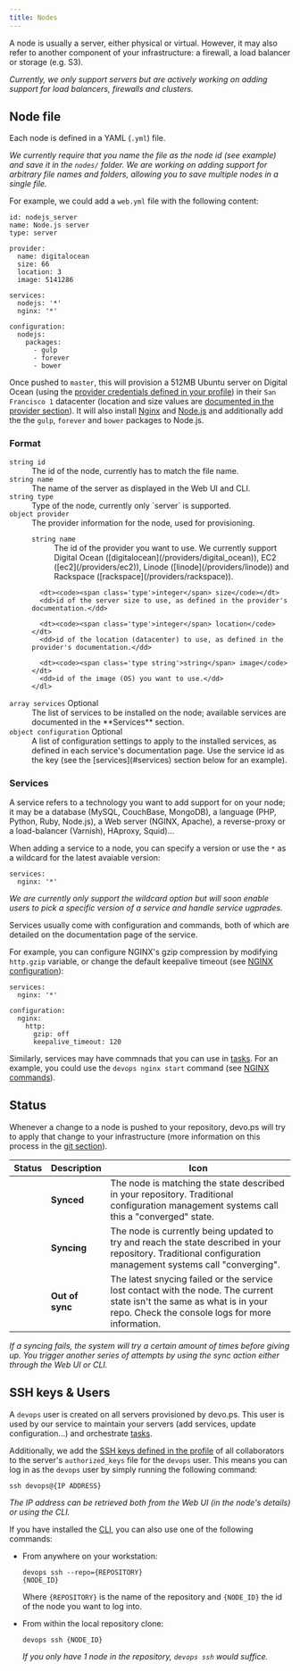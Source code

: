 ```yaml
---
title: Nodes
---
```


A node is usually a server, either physical or virtual. However, it may also refer to another component of your infrastructure: a firewall, a load balancer or storage (e.g. S3).

*Currently, we only support servers but are actively working on adding support for load balancers, firewalls and clusters.*

## Node file

Each node is defined in a YAML (`.yml`) file.

*We currently require that you name the file as the node id (see example) and save it in the `nodes/` folder. We are working on adding support for arbitrary file names and folders, allowing you to save multiple nodes in a single file.*

For example, we could add a `web.yml` file with the following content:

    id: nodejs_server
    name: Node.js server
    type: server

    provider:
      name: digitalocean
      size: 66
      location: 3
      image: 5141286

    services:
      nodejs: '*'
      nginx: '*'

    configuration:
      nodejs:
        packages:
          - gulp
          - forever
          - bower      

Once pushed to `master`, this will provision a 512MB Ubuntu server on Digital Ocean (using the [provider credentials defined in your profile](/manual/profile#providers)) in their `San Francisco 1` datacenter (location and size values are [documented in the provider section](/providers/digital_ocean/)). It will also install [Nginx](/services/nginx) and [Node.js](/services/nodejs) and additionally add the the `gulp`, `forever` and `bower` packages to Node.js.

### Format

<dl>
  <dt><code><span class='type'>string</span> id</code></dt>
  <dd>The id of the node, currently has to match the file name.</dd>

  <dt><code><span class='type'>string</span> name</code></dt>
  <dd>The name of the server as displayed in the Web UI and CLI.</dd>

  <dt><code><span class='type'>string</span> type</code></dt.>
  <dd>Type of the node, currently only `server` is supported.</dd>

  <dt><code><span class='type'>object</span> provider</code></dt>
  <dd>
    The provider information for the node, used for provisioning.
    <dl>
      <dt><code><span class='type'>string</span> name</code></dt>
      <dd>The id of the provider you want to use. We currently support Digital Ocean ([digitalocean](/providers/digital_ocean)), EC2 ([ec2](/providers/ec2)), Linode ([linode](/providers/linode)) and Rackspace ([rackspace](/providers/rackspace)).</dd>
      
      <dt><code><span class='type'>integer</span> size</code></dt>
      <dd>id of the server size to use, as defined in the provider's documentation.</dd>
      
      <dt><code><span class='type'>integer</span> location</code></dt>
      <dd>id of the location (datacenter) to use, as defined in the provider's documentation.</dd>
      
      <dt><code><span class='type string'>string</span> image</code></dt>
      <dd>id of the image (OS) you want to use.</dd>
    </dl>
  </dd>

  <dt>
    <code><span class='type'>array</span> services</code>
    <span class='optional'>Optional</span>
  </dt>
  <dd>The list of services to be installed on the node; available services are documented in the **Services** section.</dd>

  <dt>
    <code><span class='type'>object</span> configuration</code>
    <span class='optional'>Optional</span>
  </dt>
  <dd>A list of configuration settings to apply to the installed services, as defined in each service's documentation page. Use the service id as the key (see the [services](#services) section below for an example).</dd>
</dl>

### Services

A service refers to a technology you want to add support for on your node; it may be a database (MySQL, CouchBase, MongoDB), a language (PHP, Python, Ruby, Node.js), a Web server (NGINX, Apache), a reverse-proxy or a load-balancer (Varnish), HAproxy, Squid)...

When adding a service to a node, you can specify a version or use the `*` as a wildcard for the latest avaiable version:

    services:
      nginx: '*'

*We are currently only support the wildcard option but will soon enable users to pick a specific version of a service and handle service ugprades.*

Services usually come with configuration and commands, both of which are detailed on the documentation page of the service.

For example, you can configure NGINX's gzip compression by modifying `http.gzip` variable, or change the default keepalive timeout (see [NGINX configuration](/services/nginx/#configuration)):

    services:
      nginx: '*'

    configuration:
      nginx:
        http:
          gzip: off
          keepalive_timeout: 120

Similarly, services may have commnads that you can use in [tasks](/manual/tasks). For an example, you could use the `devops nginx start` command (see [NGINX commands](/services/nginx/#commands)).

## Status

Whenever a change to a node is pushed to your repository, devo.ps will try to apply that change to your infrastructure (more information on this process in the [git section](/manual/git-repositories)).

Status | Description | Icon
--- | --- | ---
<span class='icon synced'></span> | **Synced** | The node is matching the state described in your repository. Traditional configuration management systems call this a "converged" state.
<span class='icon syncing'></span> | **Syncing** | The node is currently being updated to try and reach the state described in your repository. Traditional configuration management systems call "converging".
 <span class='icon error'></span> | **Out of sync** | The latest snycing failed or the service lost contact with the node. The current state isn't the same as what is in your repo. Check the console logs for more information.

*If a syncing fails, the system will try a certain amount of times before giving up. You trigger another series of attempts by using the sync action either through the Web UI or CLI.*

## SSH keys & Users

A `devops` user is created on all servers provisioned by devo.ps. This user is used by our service to maintain your servers (add services, update configuration...) and orchestrate [tasks](/manual/tasks).

Additionally, we add the [SSH keys defined in the profile](/manual/profile#ssh) of all collaborators to the server's `authorized_keys` file for the `devops` user. This means you can log in as the `devops` user by simply running the following command:

<code class='terminal pre'>ssh devops@{IP ADDRESS}</code>

*The IP address can be retrieved both from the Web UI (in the node's details) or using the CLI.*

If you have installed the [CLI](/manual/CLI.html), you can also use one of the following commands:

- From anywhere on your workstation:

    <code class='terminal pre'>devops ssh --repo={REPOSITORY} {NODE_ID}</code>

    Where `{REPOSITORY}` is the name of the repository and `{NODE_ID}` the id of the node you want to log into.

- From within the local repository clone:

    <code class='terminal pre'>devops ssh {NODE_ID}</code>

    *If you only have 1 node in the repository, `devops ssh` would suffice.*
    
